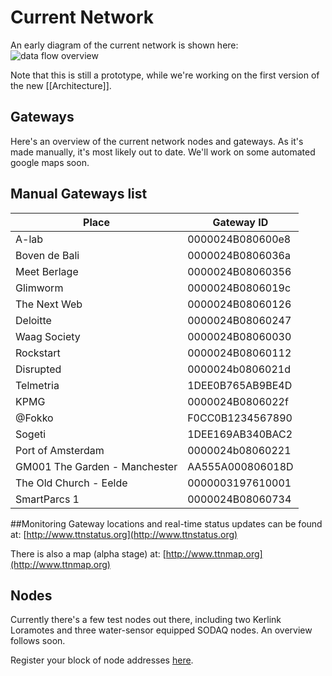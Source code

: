 # Current Network

An early diagram of the current network is shown here:
![data flow overview](https://raw.githubusercontent.com/wiki/TheThingsNetwork/docs/imgs/ttn_prototype_data_flow.png)

Note that this is still a prototype, while we're working on the first version
of the new [[Architecture]].


## Gateways
Here's an overview of the current network nodes and gateways.
As it's made manually, it's most likely out to date. We'll work on some automated google maps soon.


## Manual Gateways list
| Place | Gateway ID        |
|-------|------------------- |
| A-lab | 0000024B080600e8 |
| Boven de Bali |  0000024B0806036a |
| Meet Berlage |  0000024B08060356 |
| Glimworm | 0000024B0806019c |
| The Next Web |  0000024B08060126 |
| Deloitte |  0000024B08060247 |
| Waag Society |  0000024B08060030 |
| Rockstart |  0000024B08060112 |
| Disrupted |  0000024b0806021d |
| Telmetria |  1DEE0B765AB9BE4D |
| KPMG |  0000024B0806022f |
| @Fokko |  F0CC0B1234567890 |
| Sogeti |  1DEE169AB340BAC2 |
| Port of Amsterdam      | 0000024b08060221 |
| GM001 The Garden - Manchester | AA555A000806018D |
| The Old Church - Eelde | 0000003197610001 |
| SmartParcs 1 | 0000024B08060734 |


##Monitoring
Gateway locations and real-time status updates can be found at: [http://www.ttnstatus.org](http://www.ttnstatus.org)

There is also a map (alpha stage) at: 
[http://www.ttnmap.org](http://www.ttnmap.org)

## Nodes
Currently there's a few test nodes out there, including two Kerlink Loramotes and three water-sensor equipped SODAQ nodes. An overview follows soon.

Register your block of node addresses [here](AddressSpace).